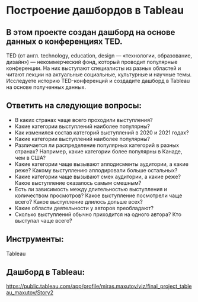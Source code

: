 # Построение дашбордов в Tableau

## В этом проекте создан дашборд на основе данных о конференциях TED. 
TED (от англ. technology, education, design — «технологии, образование, дизайн») — некоммерческий фонд, который проводит популярные конференции. На них выступают специалисты из разных областей и читают лекции на актуальные социальные, культурные и научные темы. Исследуете историю TED-конференций и создадите дашборд в Tableau на основе полученных данных.

## Ответить на следующие вопросы:
  - В каких странах чаще всего проходили выступления?
  - Какие категории выступлений наиболее популярны?
  - Как изменился состав категорий выступлений в 2020 и 2021 годах?
  - Какие категории выступлений наиболее популярны?
  - Различается ли распределение популярных категорий в разных странах? Например, какие категории более популярны в Канаде, чем в США?
  - Какие категории чаще вызывают аплодисменты аудитории, а какие реже? Какому выступлению аплодировали больше остальных?
  - Какие категории чаще вызывают смех аудитории, а какие реже? Какое выступление оказалось самым смешным?
  - Есть ли зависимость между длительностью выступления и количеством просмотров? Какое выступление посмотрели чаще всего? Какое выступление длилось дольше всех?
  - Какие области деятельности у авторов преобладают?
  - Сколько выступлений обычно приходится на одного автора? Кто выступал чаще всего?

    
## Инструменты:
Tableau

## Дашборд в Tableau: 
https://public.tableau.com/app/profile/miras.maxutov/viz/final_project_tableau_maxutov/Story2

